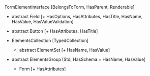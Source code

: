 FormElementInterface [BelongsToForm, HasParent, Renderable]

- abstract Field [+ HasOptions, HasAttributes, HasTitle, HasName, HasValue, HasValueValidation]

- abstract Button [+ HasAttributes, HasTitle]

- ElementsCollection [TypedCollection<FormElementInterface>]

    - abstract ElementSet [+ HasName, HasValue]

- abstract ElementsGroup [Std, HasSchema + HasName, HasValue]

    - Form [+ HasAttributes]